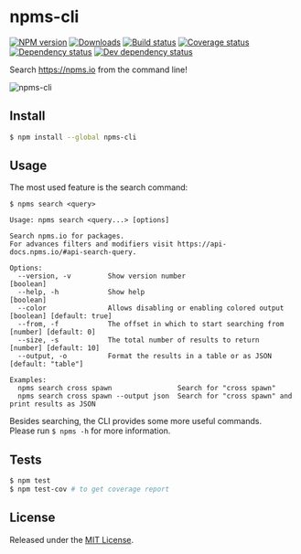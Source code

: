 # npms-cli

[![NPM version][npm-image]][npm-url] [![Downloads][downloads-image]][npm-url] [![Build status][travis-image]][travis-url] [![Coverage status][coveralls-image]][coveralls-url] [![Dependency status][david-dm-image]][david-dm-url] [![Dev dependency status][david-dm-dev-image]][david-dm-dev-url]

Search <https://npms.io> from the command line!

![npms-cli](https://cloud.githubusercontent.com/assets/13259/17828647/a27c2d30-665d-11e6-9d9c-e43e02b31872.png)


## Install

```bash
$ npm install --global npms-cli
```

## Usage

The most used feature is the search command:

```
$ npms search <query>

Usage: npms search <query...> [options]

Search npms.io for packages.
For advances filters and modifiers visit https://api-docs.npms.io/#api-search-query.

Options:
  --version, -v         Show version number                                                  [boolean]
  --help, -h            Show help                                                            [boolean]
  --color               Allows disabling or enabling colored output          [boolean] [default: true]
  --from, -f            The offset in which to start searching from              [number] [default: 0]
  --size, -s            The total number of results to return                   [number] [default: 10]
  --output, -o          Format the results in a table or as JSON                    [default: "table"]

Examples:
  npms search cross spawn                Search for "cross spawn"
  npms search cross spawn --output json  Search for "cross spawn" and print results as JSON
```

Besides searching, the CLI provides some more useful commands.  
Please run `$ npms -h` for more information.


## Tests

```bash
$ npm test
$ npm test-cov # to get coverage report
```

## License

Released under the [MIT License](http://www.opensource.org/licenses/mit-license.php).


[npm-url]:https://npmjs.org/package/npms-cli
[downloads-image]:http://img.shields.io/npm/dm/npms-cli.svg
[npm-image]:http://img.shields.io/npm/v/npms-cli.svg
[travis-url]:https://travis-ci.org/npms-io/npms-cli
[travis-image]:http://img.shields.io/travis/npms-io/npms-cli/master.svg
[coveralls-url]:https://coveralls.io/r/npms-io/npms-cli
[coveralls-image]:https://img.shields.io/coveralls/npms-io/npms-cli/master.svg
[david-dm-url]:https://david-dm.org/npms-io/npms-cli
[david-dm-image]:https://img.shields.io/david/npms-io/npms-cli.svg
[david-dm-dev-url]:https://david-dm.org/npms-io/npms-cli#info=devDependencies
[david-dm-dev-image]:https://img.shields.io/david/dev/npms-io/npms-cli.svg
